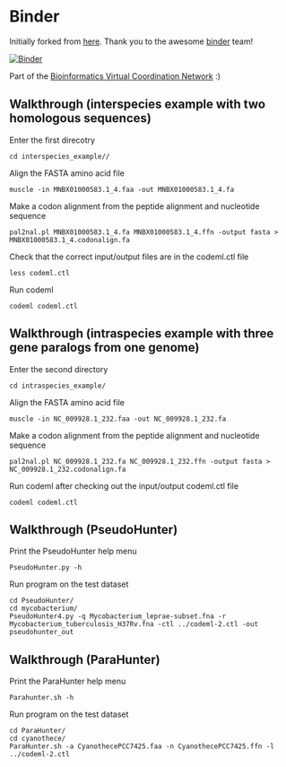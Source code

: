 # Binder 

Initially forked from [here](https://github.com/binder-examples/conda). Thank you to the awesome [binder](https://mybinder.org/) team!

[![Binder](https://mybinder.org/badge_logo.svg)](https://mybinder.org/v2/gh/bassiousmaximus/bvcn-binder-lesson1/HEAD)

Part of the [Bioinformatics Virtual Coordination Network](https://biovcnet.github.io/) :)


## Walkthrough (interspecies example with two homologous sequences)

Enter the first direcotry

    cd interspecies_example//

Align the FASTA amino acid file

    muscle -in MNBX01000583.1_4.faa -out MNBX01000583.1_4.fa

Make a codon alignment from the peptide alignment and nucleotide sequence

    pal2nal.pl MNBX01000583.1_4.fa MNBX01000583.1_4.ffn -output fasta > MNBX01000583.1_4.codonalign.fa

Check that the correct input/output files are in the codeml.ctl file

    less codeml.ctl

Run codeml

    codeml codeml.ctl

## Walkthrough (intraspecies example with three gene paralogs from one genome)

Enter the second directory

    cd intraspecies_example/

Align the FASTA amino acid file

    muscle -in NC_009928.1_232.faa -out NC_009928.1_232.fa

Make a codon alignment from the peptide alignment and nucleotide sequence

    pal2nal.pl NC_009928.1_232.fa NC_009928.1_232.ffn -output fasta > NC_009928.1_232.codonalign.fa

Run codeml after checking out the input/output codeml.ctl file

    codeml codeml.ctl

## Walkthrough (PseudoHunter)

Print the PseudoHunter help menu

    PseudoHunter.py -h

Run program on the test dataset
    
    cd PseudoHunter/
    cd mycobacterium/
    PseudoHunter4.py -q Mycobacterium_leprae-subset.fna -r Mycobacterium_tuberculosis_H37Rv.fna -ctl ../codeml-2.ctl -out pseudohunter_out

## Walkthrough (ParaHunter)

Print the ParaHunter help menu

    Parahunter.sh -h

Run program on the test dataset

    cd ParaHunter/
    cd cyanothece/
    ParaHunter.sh -a CyanothecePCC7425.faa -n CyanothecePCC7425.ffn -l ../codeml-2.ctl

